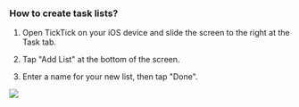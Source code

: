 ### How to create task lists?

1. Open TickTick on your iOS device and slide the screen to the right at the Task tab.

2. Tap "Add List" at the bottom of the screen.

3. Enter a name for your new list, then tap "Done".

![](../../../images/ticktick-ios-app/list/ios3.png)

